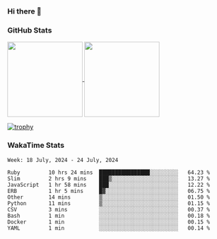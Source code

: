 ### Hi there 👋

### GitHub Stats

<a href="https://github.com/anuraghazra/github-readme-stats">
  <img align="center" height="170px" src="https://github-readme-stats.vercel.app/api/top-langs/?username=tksfjt1024&layout=compact&count_private=true&show_icons=true&show_icons=true&theme=graywhite" />
</a>
<a href="https://github.com/anuraghazra/github-readme-stats">
  <img align="center" height="170px" src="https://github-readme-stats.vercel.app/api?username=tksfjt1024&count_private=true&show_icons=true&show_icons=true&theme=graywhite" />
</a>

[![trophy](https://github-profile-trophy.vercel.app/?username=tksfjt1024)](https://github.com/ryo-ma/github-profile-trophy)

### WakaTime Stats

<!--START_SECTION:waka-->
```text
Week: 18 July, 2024 - 24 July, 2024

Ruby         10 hrs 24 mins  ████████████████░░░░░░░░░   64.23 % 
Slim         2 hrs 9 mins    ███▒░░░░░░░░░░░░░░░░░░░░░   13.27 % 
JavaScript   1 hr 58 mins    ███░░░░░░░░░░░░░░░░░░░░░░   12.22 % 
ERB          1 hr 5 mins     █▓░░░░░░░░░░░░░░░░░░░░░░░   06.75 % 
Other        14 mins         ▒░░░░░░░░░░░░░░░░░░░░░░░░   01.50 % 
Python       11 mins         ▒░░░░░░░░░░░░░░░░░░░░░░░░   01.15 % 
CSV          3 mins          ░░░░░░░░░░░░░░░░░░░░░░░░░   00.37 % 
Bash         1 min           ░░░░░░░░░░░░░░░░░░░░░░░░░   00.18 % 
Docker       1 min           ░░░░░░░░░░░░░░░░░░░░░░░░░   00.15 % 
YAML         1 min           ░░░░░░░░░░░░░░░░░░░░░░░░░   00.14 % 
```
<!--END_SECTION:waka-->
